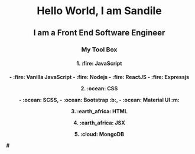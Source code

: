 <h1 align="center">Hello World, I am Sandile</h1>


<h2 align="center"> I am a Front End Software Engineer</h2>


<h3 align="center">My Tool Box </h3>

<h4 align="center">1. :fire: JavaScript<h4/>
    <p align="center">- :fire: Vanilla JavaScript
    - :fire: Nodejs
    - :fire: ReactJS
    - :fire: Expressjs</p>
<p align="center">2. :ocean: CSS</p>
    <p align="center">- :ocean: SCSS,
    - :ocean: Bootstrap :b:,
    - :ocean: Material UI :m:</p>
<p align="center">3. :earth_africa: HTML</p>
<p align="center">4. :earth_africa: JSX</p>
<p align="center">5. :cloud: MongoDB</p>
#



